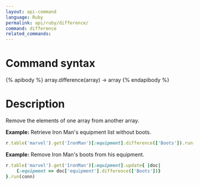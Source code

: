 ```yaml
---
layout: api-command
language: Ruby
permalink: api/ruby/difference/
command: difference
related_commands:
---
```


# Command syntax #

{% apibody %}
array.difference(array) &rarr; array
{% endapibody %}

# Description #

Remove the elements of one array from another array.

__Example:__ Retrieve Iron Man's equipment list without boots.

```rb
r.table('marvel').get('IronMan')[:equipment].difference(['Boots']).run(conn)
```

__Example:__ Remove Iron Man's boots from his equipment.

```rb
r.table('marvel').get('IronMan')[:equipment].update{ |doc|
    {:equipment => doc['equipment'].difference(['Boots'])}
}.run(conn)
```

